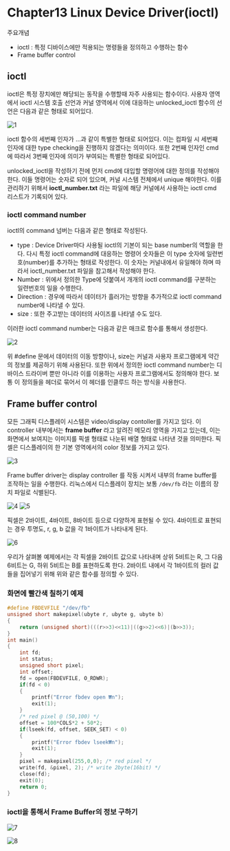 # Chapter13 Linux Device Driver(ioctl)

주요개념

- ioctl : 특정 디바이스에만 적용되는 명령들을 정의하고 수행하는 함수
- Frame buffer  control

## ioctl

ioctl은 특정 장치에만 해당되는 동작을 수행할때 자주 사용되는 함수이다. 사용자 영역에서 ioctl 시스템 호출 선언과 커널 영역에서 이에 대응하는 unlocked_ioctl 함수의 선언은 다음과 같은 형태로 되어있다.

![1](image/1.png)

ioctl 함수의 세번째 인자가 ...과 같이 특별한 형태로 되어있다. 이는 컴파일 시 세번째 인자에 대한 type checking을 진행하지 않겠다는 의미이다. 또한 2번째 인자인 cmd에 따라서 3번째 인자에 의미가 부여되는 특별한 형태로 되어있다.

unlocked_ioctl을 작성하기 전에 먼저 cmd에 대입할 명령어에 대한 정의를 작성해야 한다. 이들 명령어는 숫자로 되어 있으며, 커널 시스템 전체에서 unique 해야한다. 이를 관리하기 위해서 **ioctl_number.txt** 라는 파일에 해당 커널에서 사용하는 ioctl cmd 리스트가 기록되어 있다.

### ioctl command number

ioctl의 command 넘버는 다음과 같은 형태로 작성된다.

- type : Device Driver마다 사용될 ioctl의 기본이 되는 base number의 역할을 한다. 다시 특정 ioctl command에 대응하는 명령어 숫자들은 이 type 숫자에 일련번호(number)를 추가하는 형태로 작성한다. 이 숫자는 커널내에서 유일해야 하며 따라서 ioctl_number.txt 파일을 참고해서 작성해야 한다.
- Number : 위에서 정의한 Type에 덧붙여서 개개의 ioctl command를 구분하는 일련번호의 일을 수행한다.
- Direction : 경우에 따라서 데이터가 흘러가는 방향을 추가적으로 ioctl command number에 나타낼 수 있다.
- size : 또한 주고받는 데이터의 사이즈를 나타낼 수도 있다.

이러한 ioctl command number는 다음과 같은 매크로 함수를 통해서 생성한다.

![2](image/2.png)

위 #define 문에서 데이터의 이동 방향이나, size는 커널과 사용자 프로그램에게 약간의 정보를 제공하기 위해 사용된다. 또한 위에서 정의한 ioctl command number는 디바이스 드라이버 뿐만 아니라 이를 이용하는 사용자 프로그램에서도 정의해야 한다. 보통 이 정의들을 헤더로 묶어서 이 헤더를 인클루드 하는 방식을 사용한다.

## Frame buffer control

모든 그래픽 디스플레이 시스템은 video/display contoller를 가지고 있다. 이 controller 내부에서는 **frame buffer** 라고 알려진 메모리 영역을 가지고 있는데, 이는 화면에서 보여지는 이미지를 픽셀 형태로 나눈뒤 배열 형태로 나타낸 것을 의미한다. 픽셀은 디스플레이의 한 기본 영역에서의 color 정보를 가지고 있다.

![3](image/3.png)

Frame buffer driver는 display controller 를 작동 시켜서 내부의 frame buffer를 조작하는 일을 수행한다. 리눅스에서 디스플레이 장치는 보통 `/dev/fb` 라는 이름의 장치 파일로 식별된다.

![4](image/4.png)
![5](image/5.png)

픽셀은 2바이트, 4바이트, 8바이트 등으로 다양하게 표현될 수 있다. 4바이트로 표현되는 경우 투명도, r, g, b 값을 각 1바이트가 나타내게 된다.

![6](image/6.png)

우리가 살펴볼 예제에서는 각 픽셀을 2바이트 값으로 나타내며 상위 5비트는 R, 그 다음 6비트는 G, 하위 5비트는 B를 표현하도록 한다. 2바이트 내에서 각 1바이트의 컬러 값들을 집어넣기 위해 위와 같은 함수를 정의할 수 있다.

### 화면에 빨간색 칠하기 예제

```c
#define FBDEVFILE "/dev/fb"
unsigned short makepixel(ubyte r, ubyte g, ubyte b)
{
    return (unsigned short)(((r>>3)<<11)|((g>>2)<<6)|(b>>3));
}
int main()
{
    int fd;
    int status;
    unsigned short pixel;
    int offset;
    fd = open(FBDEVFILE, O_RDWR);
    if(fd < 0)
    {
        printf("Error fbdev open ₩n");
        exit(1);
    }
    /* red pixel @ (50,100) */
    offset = 100*COLS*2 + 50*2;
    if(lseek(fd, offset, SEEK_SET) < 0)
    {
        printf("Error fbdev lseek₩n");
        exit(1);
    }
    pixel = makepixel(255,0,0); /* red pixel */
    write(fd, &pixel, 2); /* write 2byte(16bit) */
    close(fd);
    exit(0);
    return 0;
}
```

### ioctl을 통해서 Frame Buffer의 정보 구하기

![7](image/7.png)

![8](image/8.png)